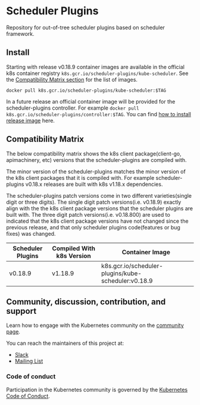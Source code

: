 # Scheduler Plugins

Repository for out-of-tree scheduler plugins based on scheduler framework.

## Install

Starting with release v0.18.9 container images are available in the official k8s container registry
`k8s.gcr.io/scheduler-plugins/kube-scheduler`. See the [Compatibility Matrix section](#compatibility-matrix)
for the list of images.

```shell
docker pull k8s.gcr.io/scheduler-plugins/kube-scheduler:$TAG
```

In a future release an official container image will be provided for the scheduler-plugins controller. For
example `docker pull k8s.gcr.io/scheduler-plugins/controller:$TAG`. 
You can find [how to install release image](doc/install.md) here.

## Compatibility Matrix
The below compatibility matrix shows the k8s client package(client-go, apimachinery, etc) versions that the
scheduler-plugins are compiled with.

The minor version of the scheduler-plugins matches the minor version of the k8s client
packages that it is compiled with. For example scheduler-plugins v0.18.x releases are built with k8s v1.18.x
dependencies.

The scheduler-plugins patch versions come in two different varieties(single digit or three digits). The single digit
patch versions(i.e. v0.18.9) exactly align with the the k8s client package versions that the scheduler plugins are built
with. The three digit patch versions(i.e. v0.18.800) are used to indicated that the k8s client package versions have not
changed since the previous release, and that only scheduler plugins code(features or bug fixes) was changed.

Scheduler Plugins  | Compiled With k8s Version | Container Image                                     |
-------------------|---------------------------|-----------------------------------------------------|
v0.18.9            | v1.18.9                   | k8s.gcr.io/scheduler-plugins/kube-scheduler:v0.18.9 |

## Community, discussion, contribution, and support

Learn how to engage with the Kubernetes community on the [community page](http://kubernetes.io/community/).

You can reach the maintainers of this project at:

- [Slack](https://kubernetes.slack.com/messages/sig-scheduling)
- [Mailing List](https://groups.google.com/forum/#!forum/kubernetes-sig-scheduling)

### Code of conduct

Participation in the Kubernetes community is governed by the [Kubernetes Code of Conduct](code-of-conduct.md).
